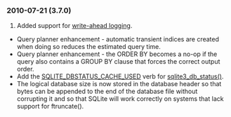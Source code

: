 ### 2010\-07\-21 (3\.7\.0\)

1. Added support for [write\-ahead logging](wal.html).
- Query planner enhancement \- automatic transient indices are created
 when doing so reduces the estimated query time.
- Query planner enhancement \- the ORDER BY becomes a no\-op if the query
 also contains a GROUP BY clause that forces the correct output order.
- Add the [SQLITE\_DBSTATUS\_CACHE\_USED](c3ref/c_dbstatus_options.html#sqlitedbstatuscacheused) verb for [sqlite3\_db\_status()](c3ref/db_status.html).
- The logical database size is now stored in the database header so that
 bytes can be appended to the end of the database file without corrupting
 it and so that SQLite will work correctly on systems that lack support
 for ftruncate().




